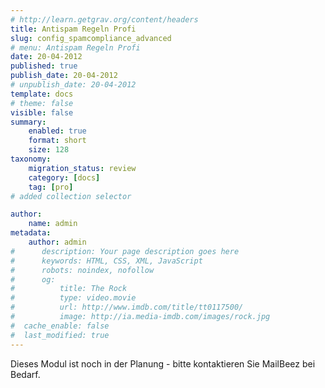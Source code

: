 ```yaml
---
# http://learn.getgrav.org/content/headers
title: Antispam Regeln Profi
slug: config_spamcompliance_advanced
# menu: Antispam Regeln Profi
date: 20-04-2012
published: true
publish_date: 20-04-2012
# unpublish_date: 20-04-2012
template: docs
# theme: false
visible: false
summary:
    enabled: true
    format: short
    size: 128
taxonomy:
    migration_status: review
    category: [docs]
    tag: [pro]
# added collection selector

author:
    name: admin
metadata:
    author: admin
#      description: Your page description goes here
#      keywords: HTML, CSS, XML, JavaScript
#      robots: noindex, nofollow
#      og:
#          title: The Rock
#          type: video.movie
#          url: http://www.imdb.com/title/tt0117500/
#          image: http://ia.media-imdb.com/images/rock.jpg
#  cache_enable: false
#  last_modified: true
---
```


Dieses Modul ist noch in der Planung - bitte kontaktieren Sie MailBeez bei Bedarf.